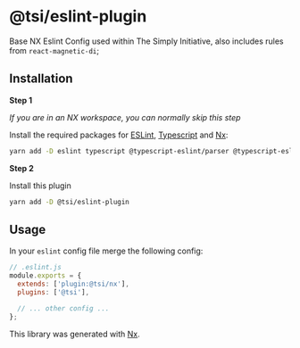 # @tsi/eslint-plugin

Base NX Eslint Config used within The Simply Initiative, also includes rules from `react-magnetic-di`;

## Installation

**Step 1**

_If you are in an NX workspace, you can normally skip this step_

Install the required packages for [ESLint](https://eslint.io/), [Typescript](https://typescriptlang.org/) and [Nx](https://nx.dev/):

```sh
yarn add -D eslint typescript @typescript-eslint/parser @typescript-eslint/eslint-plugin @nrwl/devkit
```

**Step 2**

Install this plugin

```sh
yarn add -D @tsi/eslint-plugin
```

## Usage

In your `eslint` config file merge the following config:

```js
// .eslint.js
module.exports = {
  extends: ['plugin:@tsi/nx'],
  plugins: ['@tsi'],

  // ... other config ...
};
```

This library was generated with [Nx](https://nx.dev).
